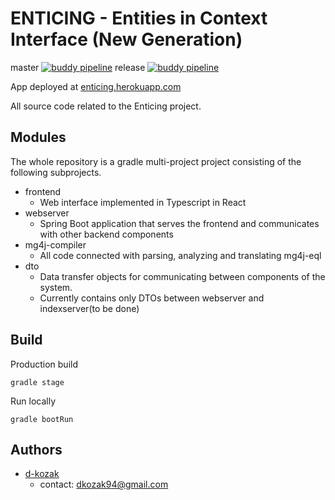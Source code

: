 #  ENTICING - Entities in Context Interface (New Generation) 
master [![buddy pipeline](https://app.buddy.works/dkozak94/enticing/pipelines/pipeline/187183/badge.svg?token=4cd61eabc6a41d23dbc621b88f3c255e343107f39aa165e546de09fa05955e67 "buddy pipeline")](https://app.buddy.works/dkozak94/enticing/pipelines/pipeline/187183)
release [![buddy pipeline](https://app.buddy.works/dkozak94/enticing/pipelines/pipeline/187243/badge.svg?token=4cd61eabc6a41d23dbc621b88f3c255e343107f39aa165e546de09fa05955e67 "buddy pipeline")](https://app.buddy.works/dkozak94/enticing/pipelines/pipeline/187243)

App deployed at [enticing.herokuapp.com](https://enticing.herokuapp.com/)

All source code related to the Enticing project. 

## Modules
The whole repository is a gradle multi-project project consisting of the following subprojects.
* frontend
    * Web interface implemented in Typescript in React
* webserver
    * Spring Boot application that serves the frontend and communicates with other backend components
* mg4j-compiler
    * All code connected with parsing, analyzing and translating mg4j-eql
* dto
    * Data transfer objects for communicating between components of the system.
    * Currently contains only DTOs between webserver and indexserver(to be done)

## Build
Production build
```
gradle stage
```

Run locally
```
gradle bootRun
```

## Authors
* [d-kozak](https://github.com/d-kozak/)
    * contact: [dkozak94@gmail.com](mailto:dkozak94@gmail.com)
